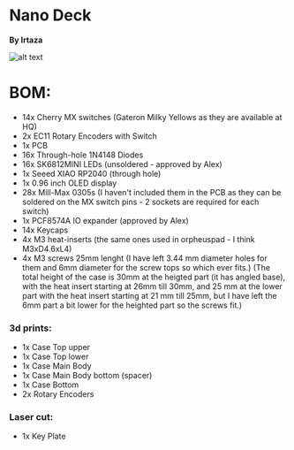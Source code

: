 # Nano Deck

**By Irtaza**

![alt text](https://github.com/Irtaza2009/hackpad/blob/main/hackpads/Nano_Deck/Nano_Deck.jpg)

# BOM:

- 14x Cherry MX switches (Gateron Milky Yellows as they are available at HQ)
- 2x EC11 Rotary Encoders with Switch
- 1x PCB
- 16x Through-hole 1N4148 Diodes
- 16x SK6812MINI LEDs (unsoldered - approved by Alex)
- 1x Seeed XIAO RP2040 (through hole)
- 1x 0.96 inch OLED display
- 28x Mill-Max 0305s (I haven't included them in the PCB as they can be soldered on the MX switch pins - 2 sockets are required for each switch)
- 1x PCF8574A IO expander (approved by Alex)
- 14x Keycaps
- 4x M3 heat-inserts (the same ones used in orpheuspad - I think M3xD4.6xL4)
- 4x M3 screws 25mm lenght (I have left 3.44 mm diameter holes for them and 6mm diameter for the screw tops so which ever fits.) (The total height of the case is 30mm at the heigted part (it has angled base), with the heat insert starting at 26mm till 30mm, and 25 mm at the lower part with the heat insert starting at 21 mm till 25mm, but I have left the 6mm part a bit lower for the heighted part so the screws fit.)

### 3d prints:

- 1x Case Top upper
- 1x Case Top lower
- 1x Case Main Body
- 1x Case Main Body bottom (spacer)
- 1x Case Bottom
- 2x Rotary Encoders

### Laser cut:

- 1x Key Plate
